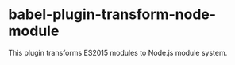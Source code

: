 # babel-plugin-transform-node-module
This plugin transforms ES2015 modules to Node.js module system.
